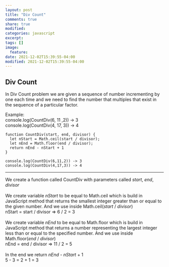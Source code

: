 ```yaml
---
layout: post
title: "Div Count"
comments: true
share: true
modified:
categories: javascript
excerpt:
tags: []
image:
  feature:
date: 2021-12-02T15:39:55-04:00
modified: 2021-12-02T15:39:55-04:00
---
```


## Div Count

In Div Count problem we are given a sequence of number incrementing by one each time and we need to find the number that multiples that exist in the sequence of a particular factor.

Example:<br>
console.log(CountDiv(6, 11 ,2)) -> 3<br>
console.log(CountDiv(4, 17, 3)) -> 4<br> 




~~~
function CountDiv(start, end, divisor) {
  let nStart = Math.ceil(start / divisor);
  let nEnd = Math.floor(end / divisor);
  return nEnd - nStart + 1
}

console.log(CountDiv(6,11,2)) -> 3
console.log(CountDiv(4,17,3)) -> 4

~~~
___
We create a function called CountDiv with parameters called *start*, *end*, *divisor* 
<br><br>
We create variable *nStart* to be equal to Math.ceil which is build in JavaScript method that returns the smallest integer greater than or equal to the given number. And we use inside Math.ceil(*start* / *divisor*) <br>
nStart = start / divisor => 6 / 2 = 3
<br><br>
We create variable *nEnd* to be equal to Math.floor which is build in JavaScript method that returns a number representing the largest integer less than or equal to the specified number. And we use inside Math.floor(*end* / *divisor*) <br>
nEnd = end / divisor => 11 / 2 = 5 
<br><br>
In the end we return *nEnd* - *nStart* + 1  <br>
5 - 3 = 2 + 1 = 3


